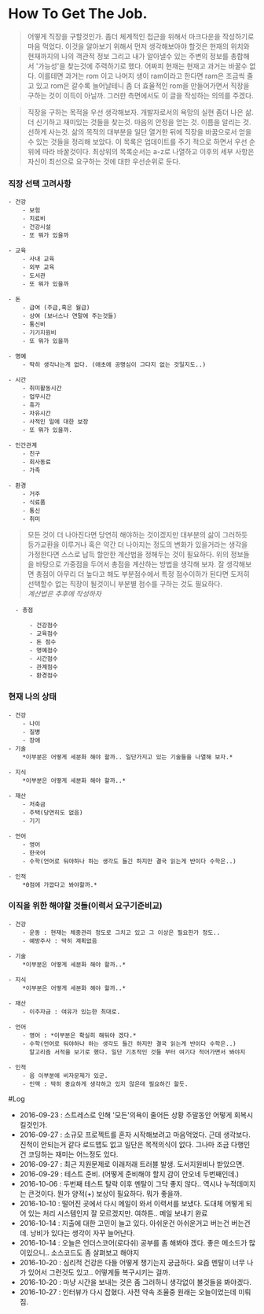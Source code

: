 # How To Get The Job.
 > 어떻게 직장을 구할것인가. 좀더 체계적인 접근을 위해서 마크다운을 작성하기로 마음 먹었다. 이것을 알아보기 위해서 먼저 생각해보아야 할것은 현재의 위치와 현재까지의 나의 객관적 정보 그리고 내가 알아낼수 있는 주변의 정보를 총합해서 '가능성'을 찾는것에 주력하기로 했다. 어짜피 현재는 현재고 과거는 바꿀수 없다. 이를테면 과거는 rom 이고 나머지 생이 ram이라고 한다면 ram은 조금씩 줄고 있고 rom은 갈수록 늘어날테니 좀 더 효율적인 rom을 만들어가면서 직장을 구하는 것이 이득이 아닐까. 그러한 측면에서도 이 글을 작성하는 의의를 주겠다.  

 > 직장을 구하는 목적을 우선 생각해보자. 개발자로서의 욕망의 실현 좀더 나은 삶. 더 신기하고 재미있는 것들을 찾는것. 마음의 안정을 얻는 것. 이름을 알리는 것. 선하게 사는것. 삶의 목적의 대부분을 일단 열거한 뒤에 직장을 바꿈으로서 얻을 수 있는 것들을 정리해 보았다. 이 목록은 업데이트를 주기 적으로 하면서 우선 순위에 따라 바꿀것이다. 최상위의 목록순서는 a-z로 나열하고 이후의 세부 사항은 자신이 최선으로 요구하는 것에 대한 우선순위로 둔다.

### 직장 선택 고려사항

    - 건강
        - 보험
        - 치료비
        - 건강시설
        - 또 뭐가 있을까

    - 교육
        - 사내 교육
        - 외부 교육
        - 도서관
        - 또 뭐가 있을까

    - 돈
        - 급여 (주급,혹은 월급)
        - 상여 (보너스나 연말에 주는것들)
        - 통신비
        - 기기지원비
        - 또 뭐가 있을까

    - 명예
        - 딱히 생각나는게 없다. (애초에 공명심이 그다지 없는 것일지도..)

    - 시간
        - 취미활동시간
        - 업무시간
        - 휴가
        - 자유시간
        - 사적인 일에 대한 보장
        - 또 뭐가 있을까.

    - 인간관계
        - 친구
        - 회사동료
        - 가족

    - 환경
        - 거주
        - 식료품
        - 통신
        - 취미

> 모든 것이 더 나아진다면 당연히 해야하는 것이겠지만 대부분의 삶이 그러하듯 등가교환을 이루거나 혹은 약간 더 나아지는 정도의 변화가 있을거라는 생각을 가정한다면 스스로 납득 할만한 계산법을 정해두는 것이 필요하다. 위의 정보들을 바탕으로 가중점을 두어서 총점을 계산하는 방법을 생각해 보자. 잘 생각해보면 총점이 아무리 더 높다고 해도 부분점수에서 특정 점수이하가 된다면 도저히 선택할수 없는 직장이 될것이니 부분별 점수를 구하는 것도 필요하다.  
*계산법은 추후에 작성하자*

      - 총점

          - 건강점수
          - 교육점수
          - 돈 점수
          - 명예점수
          - 시간점수
          - 관계점수
          - 환경점수

### 현재 나의 상태

    - 건강
        - 나이
        - 질병
        - 장애
    - 기술  
        *이부분은 어떻게 세분화 해야 할까.. 일단가지고 있는 기술들을 나열해 보자.*

    - 지식  
        *이부분은 어떻게 세분화 해야 할까..*

    - 재산
        - 저축금
        - 주택(당연히도 없음)
        - 기기

    - 언어
        - 영어
        - 한국어
        - 수학(언어로 둬야하나 하는 생각도 들긴 하지만 결국 읽는게 반이다 수학은..)

    - 인적
        *0점에 가깝다고 봐야할까.*


### 이직을 위한 해야할 것들(이력서 요구기준비교)

    - 건강
        - 운동 : 현재는 체중관리 정도로 그치고 있고 그 이상은 필요한가 정도..
        - 예방주사 : 딱히 계획없음

    - 기술  
        *이부분은 어떻게 세분화 해야 할까..*

    - 지식  
        *이부분은 어떻게 세분화 해야 할까..*

    - 재산
        - 이주자금 : 여유가 있는한 최대로.

    - 언어
        - 영어 : *이부분은 확실히 해둬야 겠다.*
        - 수학(언어로 둬야하나 하는 생각도 들긴 하지만 결국 읽는게 반이다 수학은..)
          알고리즘 서적을 보기로 했다. 일단 기초적인 것들 부터 여기다 적어가면서 봐야지

    - 인적
        - 음 이부분에 비자문제가 있군.
        - 인맥 : 딱히 중요하게 생각하고 있지 않은데 필요하긴 할듯.

#Log
 - 2016-09-23 : 스트레스로 인해 '모든'의욕이 줄어든 상황 주말동안 어떻게 회복시킬것인가.
 - 2016-09-27 : 소규모 프로젝트를 혼자 시작해보려고 마음먹었다. 근데 생각보다. 진척이 안되는거 같다 로드맵도 없고 일단은 목적의식이 없다. 그나마 조금 다행인건 코딩하는 재미는 어느정도 있다.
 - 2016-09-27 : 최근 지원문제로 이래저래 트러블 발생. 도서지원비나 받았으면.
 - 2016-09-29 : 테스트 준비. (어떻게 준비해야 할지 감이 안오네 두번째인데.)
 - 2016-10-06 : 두번째 테스트 탈락 이후 멘탈이 그닥 좋지 않다.. 역시나 누적데미지는 큰것이다. 뭔가 양적(+) 보상이 필요하다. 뭐가 좋을까.
 - 2016-10-10 : 떨어진 곳에서 다시 메일이 와서 이력서를 보냈다. 도대체 어떻게 되어 있는 처리 시스템인지 잘 모르겠지만. 여하튼.. 메일 보내기 완료
 - 2016-10-14 : 지출에 대한 고민이 늘고 있다. 아쉬운건 아쉬운거고 버는건 버는건데. 낭비가 있다는 생각이 자꾸 늘어난다.
 - 2016-10-14 : 오늘은 언더스코어(로다쉬) 공부를 좀 해봐야 겠다. 좋은 메소드가 많이있으니.. 소스코드도 좀 살펴보고 해야지
 - 2016-10-20 : 심리적 건강은 다들 어떻게 챙기는지 궁금하다. 요즘 멘탈이 너무 나가 있어서 그런것도 있고.. 어떻게들 복구시키는 걸까.
 - 2016-10-20 : 마냥 시간을 보내는 것은 좀 그러하니 생각없이 볼것들을 봐야겠다.
 - 2016-10-27 : 인터뷰가 다시 잡혔다. 사전 약속 조율중 원래는 오늘이었는데 미뤄짐. 
